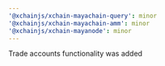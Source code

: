 ```yaml
---
'@xchainjs/xchain-mayachain-query': minor
'@xchainjs/xchain-mayachain-amm': minor
'@xchainjs/xchain-mayanode': minor
---
```


Trade accounts functionality was added
